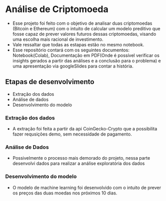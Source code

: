 ﻿# Análise de Criptomoeda

- Esse projeto foi feito com o objetivo de analisar duas criptomoedas (Bitcoin e Ethereum) com o intuito de calcular um modelo preditivo que fosse capaz de prever valores futuros dessas criptomoedas, visando uma escolha mais racional de investimento.
- Vale ressaltar que todas as estapas estão no mesmo notebook.
- Esse repositório contará com os seguintes documentos: Notebook(Colab), Documentação em PDF(Onde é possível verificar os insights gerados a partir das análises e a conclusão para o problema) e uma apresentação via googleSlides para contar a história.

## Etapas de desenvolvimento

- Extração dos dados
- Análise de dados
- Desenvolvimento do modelo

### Extração dos dados

- A extração foi feita a partir da api CoinGecko-Crypto que a possibilita  fazer requsições demo, sem necessidade de pagamento.

### Análise de Dados

- Possivelmente o processo mais demorado do projeto, nessa parte desenvolvi dados para realizar a análise exploratória dos dados

### Desenvolvimento do modelo

- O modelo de machine learning foi desenvolvido com o intuito de prever os preços das duas moedas nos próximos 10 dias.
